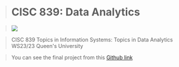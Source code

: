 > # CISC 839: Data Analytics

> ![](https://media2.giphy.com/media/3oKIPEqDGUULpEU0aQ/200w.gif?cid=82a1493byy7nm3jsykgfx0mhbaj0qcxgdlp5noahq3uo0qor&rid=200w.gif&ct=g)


> CISC 839 Topics in Information Systems: Topics in Data Analytics WS23/23  Queen's University



> You can see the final project from this [Github link](https://github.com/kareemgamalmahmoud/Airbnb_DA_project)
